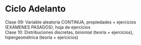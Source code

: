# Ciclo Adelanto
Clase 09: Variable aleatoria CONTINUA, propiedades + ejercicios (EXÁMENES PASADOS), hoja de ejercicios <br/>
Clase 10: Distribuciones discretas, binomial (teoría + ejercicios), hipergeométrica (teoría + ejercicios) <br/>
